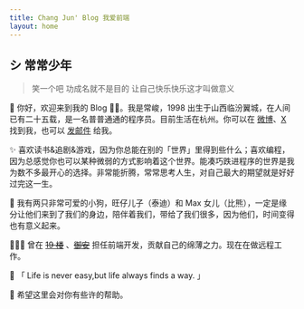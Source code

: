 ```yaml
---
title: Chang Jun' Blog 我爱前端
layout: home
---
```


## シ 常常少年 

> 笑一个吧 功成名就不是目的 让自己快乐快乐这才叫做意义

🚀 你好，欢迎来到我的 Blog 👏🏻。我是常峻，1998 出生于山西临汾翼城，在人间已有二十五载，是一名普普通通的程序员。目前生活在杭州。你可以在 [微博](https://weibo.com/u/5484931522)、[X](https://twitter.com/52chinaweb) 找到我，也可以 [发邮件](mailto:52chinaweb@gmail.com) 给我。

✨ 喜欢读书&追剧&游戏，因为你总能在别的「世界」里得到些什么；喜欢编程，因为总感觉你也可以某种微弱的方式影响着这个世界。能凑巧跌进程序的世界是我为数不多最开心的选择。非常能折腾，常常思考人生，对自己最大的期望就是好好过完这一生。

🐶 我有两只非常可爱的小狗，旺仔儿子（泰迪）和 Max 女儿（比熊），一定是缘分让他们来到了我们的身边，陪伴着我们，带给了我们很多，因为他们，时间变得也有意义起来。

👨🏻‍💻 曾在 [~~19 楼~~](https://www.19lou.com/) 、[~~御安~~](http://www.yuan-info.com/#/index) 担任前端开发，贡献自己的绵薄之力。现在在做远程工作。

🌈 「 Life is never easy,but life always finds a way. 」

🌟 希望这里会对你有些许的帮助。

